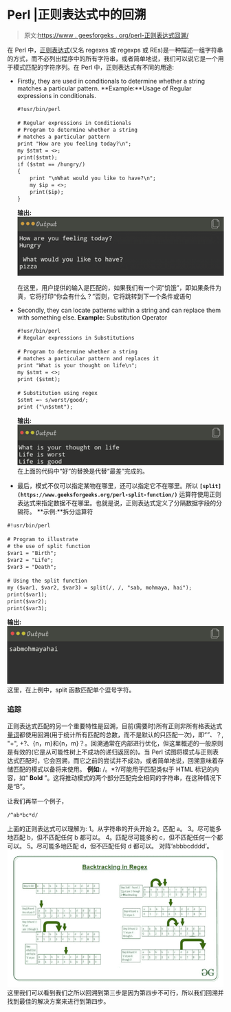# Perl |正则表达式中的回溯

> 原文:[https://www . geesforgeks . org/perl-正则表达式回溯/](https://www.geeksforgeeks.org/perl-backtracking-in-regular-expression/)

在 Perl 中，[正则表达式](https://www.geeksforgeeks.org/perl-regular-expressions/)(又名 regexes 或 regexps 或 REs)是一种描述一组字符串的方式，而不必列出程序中的所有字符串，或者简单地说，我们可以说它是一个用于模式匹配的字符序列。在 Perl 中，正则表达式有不同的用途:

*   Firstly, they are used in conditionals to determine whether a string matches a particular pattern.
    **Example:**Usage of Regular expressions in conditionals.

    ```
    #!usr/bin/perl

    # Regular expressions in Conditionals
    # Program to determine whether a string 
    # matches a particular pattern
    print "How are you feeling today?\n";
    my $stmt = <>;
    print($stmt);
    if ($stmt == /hungry/)
    {
        print "\nWhat would you like to have?\n";
        my $ip = <>;
        print($ip);
    }
    ```

    **输出:**
    ![](img/c5550db48d4893cd5e7a82b834ab542e.png)

    在这里，用户提供的输入是匹配的，如果我们有一个词“饥饿”，即如果条件为真，它将打印“你会有什么？”否则，它将跳转到下一个条件或语句

*   Secondly, they can locate patterns within a string and can replace them with something else.
    **Example:** Substitution Operator

    ```
    #!usr/bin/perl
    # Regular expressions in Substitutions

    # Program to determine whether a string 
    # matches a particular pattern and replaces it
    print "What is your thought on life\n";
    my $stmt = <>;
    print ($stmt);

    # Substitution using regex
    $stmt =~ s/worst/good/;
    print ("\n$stmt");
    ```

    **输出:**
    ![](img/fb073b520e66db829fe58e8e14455173.png)
    在上面的代码中“好”的替换是代替“最差”完成的。

*   最后，模式不仅可以指定某物在哪里，还可以指定它不在哪里。所以 **`[split](https://www.geeksforgeeks.org/perl-split-function/)`** 运算符使用正则表达式来指定数据不在哪里。也就是说，正则表达式定义了分隔数据字段的分隔符。
    **示例:**拆分运算符

```
#!usr/bin/perl

# Program to illustrate 
# the use of split function
$var1 = "Birth";
$var2 = "Life";
$var3 = "Death";

# Using the split function
my ($var1, $var2, $var3) = split(/, /, "sab, mohmaya, hai");
print($var1);
print($var2);
print($var3);  
```

**输出:**
![](img/9660c8e6ad6c6b01a578b87aa96da011.png)
这里，在上例中，split 函数匹配单个逗号字符。

### 追踪

正则表达式匹配的另一个重要特性是回溯，目前(需要时)所有正则非所有格表达式[量词](https://www.geeksforgeeks.org/perl-quantifiers-in-regular-expression/)都使用回溯(用于统计所有匹配的总数，而不是默认的只匹配一次)，即“*”、*？, "+", +?、{n，m}和{n，m}？。回溯通常在内部进行优化，但这里概述的一般原则是有效的(它是从可能性树上不成功的递归返回的)。当 Perl 试图将模式与正则表达式匹配时，它会回溯，而它之前的尝试并不成功，或者简单地说，回溯意味着存储匹配的模式以备将来使用。
**例如:** /。*?/可能用于匹配类似于 HTML 标记的内容，如“ **Bold** ”。这将推动模式的两个部分匹配完全相同的字符串，在这种情况下是“B”。

让我们再举一个例子，

```
/^ab*bc*d/
```

上面的正则表达式可以理解为:
1。从字符串的开头开始
2。匹配 a。
3。尽可能多地匹配 b，但不匹配任何 b 都可以。
4。匹配尽可能多的 c，但不匹配任何一个都可以。
5。尽可能多地匹配 d，但不匹配任何 d 都可以。
对阵‘abbbcdddd’。
![](img/7be1a2650a244f739f1879b51417eea5.png)
这里我们可以看到我们之所以回溯到第三步是因为第四步不可行，所以我们回溯并找到最佳的解决方案来进行到第四步。